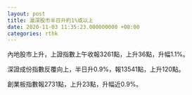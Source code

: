 ```yaml
---
layout: post
title: 滬深股市半日升約1%或以上
date: 2020-11-03 11:35:23.000000000 +08:00
categories: rthk
---
```


內地股市上升，上證指數上午收報3261點，上升36點，升幅1.1%。

深證成份指數反覆向上，半日升0.9%，報13541點，上升120點。

創業板指數報2731點，上升23點，升幅近0.9%。
